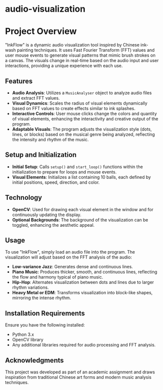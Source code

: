 # audio-visualization

# Project Overview
"InkFlow" is a dynamic audio visualization tool inspired by Chinese ink-wash painting techniques. It uses Fast Fourier Transform (FFT) values and user mouse events to generate visual patterns that mimic brush strokes on a canvas. The visuals change in real-time based on the audio input and user interactions, providing a unique experience with each use.

## Features
- **Audio Analysis**: Utilizes a `MusicAnalyser` object to analyze audio files and extract FFT values.
- **Visual Dynamics**: Scales the radius of visual elements dynamically based on FFT values to create effects similar to ink splashes.
- **Interactive Controls**: User mouse clicks change the colors and quantity of visual elements, enhancing the interactivity and creative output of the program.
- **Adaptable Visuals**: The program adjusts the visualization style (dots, lines, or blocks) based on the musical genre being analyzed, reflecting the intensity and rhythm of the music.

## Setup and Initialization
- **Initial Setup**: Calls `setup()` and `start_loop()` functions within the initialization to prepare for loops and mouse events.
- **Visual Elements**: Initializes a list containing 10 balls, each defined by initial positions, speed, direction, and color.

## Technology
- **OpenCV**: Used for drawing each visual element in the window and for continuously updating the display.
- **Optional Backgrounds**: The background of the visualization can be toggled, enhancing the aesthetic appeal.

## Usage
To use "InkFlow", simply load an audio file into the program. The visualization will adjust based on the FFT analysis of the audio:
- **Low-variance Jazz**: Generates dense and continuous lines.
- **Piano Music**: Produces thicker, smooth, and continuous lines, reflecting the flow and harmony typical of piano music.
- **Hip-Hop**: Alternates visualization between dots and lines due to larger rhythm variations.
- **Heavy Metal or EDM**: Transforms visualization into block-like shapes, mirroring the intense rhythm.

## Installation Requirements
Ensure you have the following installed:
- Python 3.x
- OpenCV library
- Any additional libraries required for audio processing and FFT analysis.

## Acknowledgments
This project was developed as part of an academic assignment and draws inspiration from traditional Chinese art forms and modern music analysis techniques.

